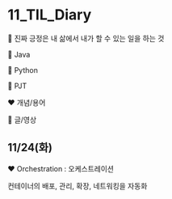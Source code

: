 # 11_TIL_Diary

:apple: 진짜 긍정은 내 삶에서 내가 할 수 있는 일을 하는 것

:black_heart: Java

:green_heart: Python

:handshake: PJT

:heart: 개념/용어

:blue_heart: 글/영상



## 11/24(화)

:heart: Orchestration : 오케스트레이션

컨테이너의 배포, 관리, 확장, 네트워킹을 자동화

